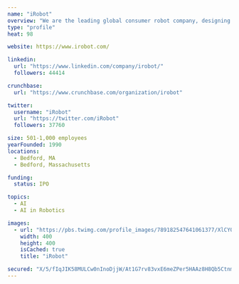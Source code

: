 ```yaml
---
name: "iRobot"
overview: "We are the leading global consumer robot company, designing and building robots that empower people to do more, both inside and outside of the home. Founded by MIT roboticists who had the vision of making practical robots a reality. To date, we have sold over 20 million robots and globally employ more than 900 of the robot industry’s best and brightest. iRobot is committed to fostering invention, discovery and technological exploration in the pursuit of practical and valuable robot products for the home. iRobot stock trades on the NASDAQ stock market under the ticker symbol IRBT."
type: "profile"
heat: 98

website: https://www.irobot.com/

linkedin:
  url: "https://www.linkedin.com/company/irobot/"
  followers: 44414

crunchbase:
  url: "https://www.crunchbase.com/organization/irobot"

twitter:
  username: "iRobot"
  url: "https://twitter.com/iRobot"
  followers: 37760

size: 501-1,000 employees
yearFounded: 1990
locations:
  - Bedford, MA
  - Bedford, Massachusetts

funding:
  status: IPO

topics:
  - AI
  - AI in Robotics

images:
  - url: "https://pbs.twimg.com/profile_images/789182547641061377/XlCYQCGb_400x400.jpg"
    width: 400
    height: 400
    isCached: true
    title: "iRobot"

secured: "X/5/fIqJIK58MULCw0nInoDjjW/At1G7rv83vxE6meZPer5HAAz8H8Qb5CtnmkeES1hAZ1+PlUyLDiXfS7G5yvB4ODLDA4VKnO98FpyldP+Jy+ug1p3JGlE3zYQGM5eSDoRHPs2vEnwjhtSWbUgWAKnFbdE2Tc0okIQ0+poi103JzwlP4PO/NecNup0ByPMXE4S4hi7u0l33Nkzs8B8wH1UKtLXt36GPTE10gAS37v3zBrtY3nRN4iogH8PivY/aElKmbzPmFbaiQdeQ58gBbM6nqx+MSkzYuO3AvtV1vM1asP5Q4M7JyMkecz6H793OmXk+erwacfW/M9f8Ovrgz9FqU70752tE2IPSYqTDkwwe9NkXjeXO8A9gaDhvDy1d/tq8XyPGVUhYMcK5YXSCAA==;/f83/IaXrFkpTyYiPH3rfw=="
---
```


